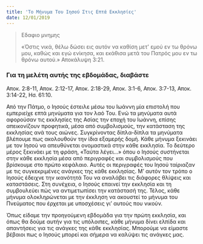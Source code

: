 ```yaml
---
title: 'Το Μήνυμα Του Ιησού Στις Επτά Εκκλησίες'
date: 12/01/2019
---
```


> <p>Εδαφιο μνημης</p>
> «Όστις νικά, θέλω δώσει εις αυτόν να καθίση μετ' εμού εν τω θρόνω μου, καθώς και εγώ ενίκησα, και εκάθισα μετά του Πατρός μου εν τω θρόνω αυτού.» Αποκάλυψη 3:21. 

### Για τη μελέτη αυτής της εβδομάδας, διαβάστε
Αποκ. 2:8-11, Αποκ. 2:12-17, Αποκ. 2:18-29, Αποκ. 3:1-6, Αποκ. 3:7-13, Αποκ. 3:14-22, Ησ. 61:10.

Από την Πάτμο, ο Ιησούς έστειλε μέσω του Ιωάννη μία επιστολή που εμπεριείχε επτά μηνύματα για τον λαό Του. Ενώ τα μηνύματα αυτά αφορούσαν τις εκκλησίες της Ασίας την εποχή του Ιωάννη, επίσης απεικονίζουν προφητικά, μέσα από συμβολισμούς, την κατάσταση της εκκλησίας ανά τους αιώνες. Συγκρίνοντας δίπλα-δίπλα τα μηνύματα βλέπουμε πως ακολουθούν την ίδια εξαμερής δομή. Κάθε μήνυμα ξεκινάει με τον Ιησού να απευθύνεται ονομαστικά στην κάθε εκκλησία. Το δεύτερο μέρος ξεκινάει με τη φράση, «Ταύτα λέγει…» όπου ο Ιησούς συστήνεται στην κάθε εκκλησία μέσα από περιγραφές και συμβολισμούς που βρίσκουμε στο πρώτο κεφάλαιο. Αυτές οι περιγραφές του Ιησού ταίριαζαν με τις συγκεκριμένες ανάγκες της κάθε εκκλησίας. Μ’ αυτόν τον τρόπο ο Ιησούς έδειχνε την ικανότητά Του να αναλάβει τις διάφορες θλίψεις και καταστάσεις. Στη συνέχεια, ο Ιησούς επαινεί την εκκλησία και τη συμβουλεύει πώς να αντιμετωπίσει την κατάστασή της. Τέλος, κάθε μήνυμα ολοκληρώνεται με την έκκληση να ακουστεί το μήνυμα του Πνεύματος που έρχεται με υποσχέσεις γι’ αυτούς που νικούν.

Όπως είδαμε την προηγούμενη εβδομάδα για την πρώτη εκκλησία, και όπως θα δούμε αυτήν για τις υπόλοιπες, κάθε μήνυμα δίνει ελπίδα και απαντήσεις για τις ανάγκες της κάθε εκκλησίας. Μπορούμε να είμαστε βέβαιοι πως ο Ιησούς μπορεί και σήμερα να καλύψει τις ανάγκες μας.